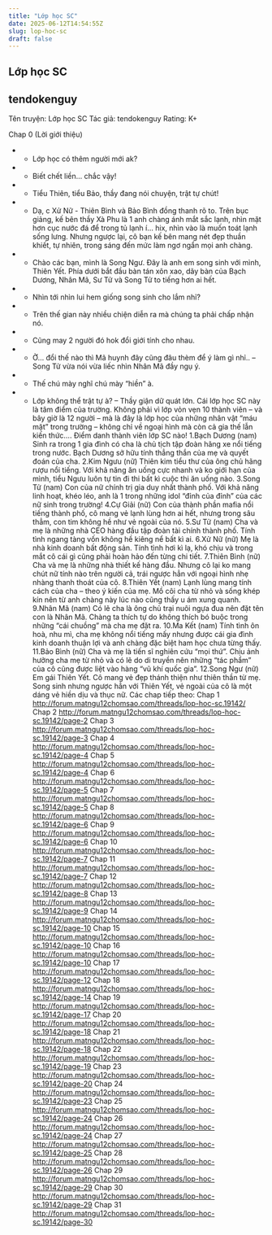 ```yaml
---
title: "Lớp học SC"
date: 2025-06-12T14:54:55Z
slug: lop-hoc-sc
draft: false
---
```


## Lớp học SC

## tendokenguy

Tên truyện: Lớp học SC
Tác giả: tendokenguy
Rating: K+
 
 
Chap 0 (Lời giới thiệu)
- - Lớp học có thêm người mới ak?
- - Biết chết liền… chắc vậy!
- - Tiểu Thiên, tiểu Bảo, thầy đang nói chuyện, trật tự chút!
- - Dạ, c Xử Nữ - Thiên Bình và Bảo Bình đồng thanh rõ to.
Trên bục giảng, kế bên thầy Xà Phu là 1 anh chàng ánh mắt sắc lạnh, nhìn mặt hơn cục nước đá để trong tủ lạnh í… hix, nhìn vào là muốn toát lạnh sống lưng. Nhưng ngược lại, cô bạn kế bên mang nét đẹp thuần khiết, tự nhiên, trong sáng đến mức làm ngơ ngẩn mọi anh chàng.
- - Chào các bạn, mình là Song Ngư. Đây là anh em song sinh với mình, Thiên Yết.
Phía dưới bắt đầu bàn tán xôn xao, dãy bàn của Bạch Dương, Nhân Mã, Sư Tử và Song Tử to tiếng hơn ai hết.
- - Nhìn tới nhìn lui hem giống song sinh cho lắm nhỉ?
- - Trên thế gian này nhiều chiện diễn ra mà chúng ta phải chấp nhận nó.
- - Cũng may 2 người đó hok đổi giới tính cho nhau.
- - Ờ… đổi thế nào thì Mã huynh đây cũng đâu thèm để ý làm gì nhỉ.. – Song Tử vừa nói vừa liếc nhìn Nhân Mã đầy ngụ ý.
- - Thế chú mày nghĩ chú mày “hiền” à.
- - Lớp không thể trật tự à? – Thầy giận dữ quát lớn.
Cái lớp học SC này là tâm điểm của trường. Không phải vì lớp vỏn vẹn 10 thành viên – và bây giờ là 12 người – mà là đây là lớp học của những nhân vật “máu mặt” trong trường – không chỉ về ngoại hình mà còn cả gia thế lẫn kiến thức…. Điểm danh thành viên lớp SC nào!
1.Bạch Dương (nam)
Sinh ra trong 1 gia đình có cha là chủ tịch tập đoàn hãng xe nổi tiếng trong nước. Bạch Dương sở hữu tính thẳng thắn của mẹ và quyết đoán của cha.
2.Kim Ngưu (nữ)
Thiên kim tiểu thư của ông chủ hãng rượu nổi tiếng. Với khả năng ăn uống cực nhanh và ko giới hạn của mình, tiểu Ngưu luôn tự tin đi thi bất kì cuộc thi ăn uống nào.
3.Song Tử (nam)
Con của nữ chính trị gia duy nhất thành phố. Với khả năng linh hoạt, khéo léo, anh là 1 trong những idol “đỉnh của đỉnh” của các nữ sinh trong trường!
4.Cự Giải (nữ)
Con của thành phần mafia nổi tiếng thành phố, cô mang vẻ lạnh lùng hơn ai hết, nhưng trong sâu thẳm, con tim không hề như vẻ ngoài của nó.
5.Sư Tử (nam)
Cha và mẹ là những nhà CEO hàng đầu tập đoàn tài chính thành phố. Tính tình ngang tàng vốn không hề kiêng nể bất kì ai.
6.Xử Nữ (nữ)
Mẹ là nhà kinh doanh bất động sản. Tính tình hơi kì lạ, khó chịu và trong mắt cô cái gì cũng phải hoàn hảo đến từng chi tiết.
7.Thiên Bình (nữ)
Cha và mẹ là những nhà thiết kế hàng đầu. Nhưng cô lại ko mang chút nữ tính nào trên người cả, trái ngược hẳn với ngoại hình nhẹ nhàng thanh thoát của cô.
8.Thiên Yết (nam)
Lạnh lùng mang tính cách của cha – theo ý kiến của mẹ. Mồ côi cha từ nhỏ và sống khép kín nên từ anh chàng này lúc nào cũng thấy u ám xung quanh.
9.Nhân Mã (nam)
Có lẽ cha là ông chủ trại nuôi ngựa đua nên đặt tên con là Nhân Mã. Chàng ta thích tự do không thích bó buộc trong những “cái chuồng” mà cha mẹ đặt ra.
10.Ma Kết (nam)
Tính tình ôn hoà, nhu mì, cha mẹ không nổi tiếng mấy nhưng được cái gia đình kinh doanh thuận lợi và anh chàng đặc biệt ham học chưa từng thấy.
11.Bảo Bình (nữ)
Cha và mẹ là tiến sĩ nghiên cứu “mọi thứ”. Chịu ảnh hưởng cha mẹ từ nhỏ và có lẽ do di truyền nên những “tác phẩm” của cô cũng được liệt vào hàng “vũ khí quốc gia”.
12.Song Ngư (nữ)
Em gái Thiên Yết. Cô mang vẻ đẹp thánh thiện như thiên thần từ mẹ. Song sinh nhưng ngược hẳn với Thiên Yết, vẻ ngoài của cô là một dáng vẻ hiền dịu và thục nữ.
Các chap tiếp theo:
Chap 1 http://forum.matngu12chomsao.com/threads/lop-hoc-sc.19142/
Chap 2 http://forum.matngu12chomsao.com/threads/lop-hoc-sc.19142/page-2
Chap 3 http://forum.matngu12chomsao.com/threads/lop-hoc-sc.19142/page-3
Chap 4 http://forum.matngu12chomsao.com/threads/lop-hoc-sc.19142/page-4
Chap 5 http://forum.matngu12chomsao.com/threads/lop-hoc-sc.19142/page-4
Chap 6 http://forum.matngu12chomsao.com/threads/lop-hoc-sc.19142/page-5
Chap 7 http://forum.matngu12chomsao.com/threads/lop-hoc-sc.19142/page-5
Chap 8 http://forum.matngu12chomsao.com/threads/lop-hoc-sc.19142/page-6
Chap 9 http://forum.matngu12chomsao.com/threads/lop-hoc-sc.19142/page-6
Chap 10 http://forum.matngu12chomsao.com/threads/lop-hoc-sc.19142/page-7
Chap 11 http://forum.matngu12chomsao.com/threads/lop-hoc-sc.19142/page-7
Chap 12 http://forum.matngu12chomsao.com/threads/lop-hoc-sc.19142/page-8
Chap 13 http://forum.matngu12chomsao.com/threads/lop-hoc-sc.19142/page-9
Chap 14 http://forum.matngu12chomsao.com/threads/lop-hoc-sc.19142/page-10
Chap 15 http://forum.matngu12chomsao.com/threads/lop-hoc-sc.19142/page-10
Chap 16 http://forum.matngu12chomsao.com/threads/lop-hoc-sc.19142/page-10
Chap 17 http://forum.matngu12chomsao.com/threads/lop-hoc-sc.19142/page-12
Chap 18 http://forum.matngu12chomsao.com/threads/lop-hoc-sc.19142/page-14
Chap 19 http://forum.matngu12chomsao.com/threads/lop-hoc-sc.19142/page-17
Chap 20 http://forum.matngu12chomsao.com/threads/lop-hoc-sc.19142/page-18
Chap 21 http://forum.matngu12chomsao.com/threads/lop-hoc-sc.19142/page-18
Chap 22 http://forum.matngu12chomsao.com/threads/lop-hoc-sc.19142/page-19
Chap 23 http://forum.matngu12chomsao.com/threads/lop-hoc-sc.19142/page-20
Chap 24 http://forum.matngu12chomsao.com/threads/lop-hoc-sc.19142/page-23
Chap 25 http://forum.matngu12chomsao.com/threads/lop-hoc-sc.19142/page-24
Chap 26 http://forum.matngu12chomsao.com/threads/lop-hoc-sc.19142/page-24
Chap 27 http://forum.matngu12chomsao.com/threads/lop-hoc-sc.19142/page-25
Chap 28 http://forum.matngu12chomsao.com/threads/lop-hoc-sc.19142/page-26
Chap 29 http://forum.matngu12chomsao.com/threads/lop-hoc-sc.19142/page-29
Chap 30 http://forum.matngu12chomsao.com/threads/lop-hoc-sc.19142/page-29
Chap 31 http://forum.matngu12chomsao.com/threads/lop-hoc-sc.19142/page-30